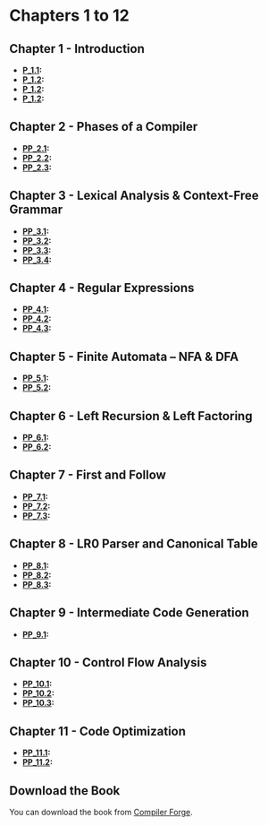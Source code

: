 # Chapters 1 to 12


## Chapter 1 - Introduction
- **[P_1.1](p_1.1.c):** 
- **[P_1.2](p_1.2.c):** 
- **[P_1.2](p_1.3.c):** 
- **[P_1.2](p_1.4.c):** 

## Chapter 2 - Phases of a Compiler
- **[PP_2.1](PP_2.1.c):** 
- **[PP_2.2](PP_2.2.c):** 
- **[PP_2.3](PP_2.3.c):** 

## Chapter 3 - Lexical Analysis & Context-Free Grammar
- **[PP_3.1](PP_3.1.c):** 
- **[PP_3.2](PP_3.2.c):**  
- **[PP_3.3](PP_3.3.c):** 
- **[PP_3.4](PP_3.4.c):** 

## Chapter 4 - Regular Expressions
- **[PP_4.1](PP_4.1.c):** 
- **[PP_4.2](PP_4.2.c):** 
- **[PP_4.3](PP_4.3.c):** 

## Chapter 5 - Finite Automata – NFA & DFA
- **[PP_5.1](PP_5.1.c):** 
- **[PP_5.2](PP_5.2.c):** 

## Chapter 6 - Left Recursion & Left Factoring
- **[PP_6.1](PP_6.1.c):** 
- **[PP_6.2](PP_6.2.c):** 

## Chapter 7 - First and Follow
- **[PP_7.1](PP_7.1.c):** 
- **[PP_7.2](PP_7.2.c):** 
- **[PP_7.3](PP_7.3.c):** 

## Chapter 8 - LR0 Parser and Canonical Table
- **[PP_8.1](PP_8.1.c):** 
- **[PP_8.2](PP_8.2.c):** 
- **[PP_8.3](PP_8.3.c):** 

## Chapter 9 - Intermediate Code Generation
- **[PP_9.1](PP_9.1.c):** 

## Chapter 10 - Control Flow Analysis
- **[PP_10.1](PP_10.1.c):** 
- **[PP_10.2](PP_10.2.c):** 
- **[PP_10.3](PP_10.3.c):** 

## Chapter 11 - Code Optimization
- **[PP_11.1](PP_11.1.c):** 
- **[PP_11.2](PP_11.2.c):** 



## Download the Book
You can download the book from [Compiler Forge](Compiler%20Forge%20Book.pdf).
